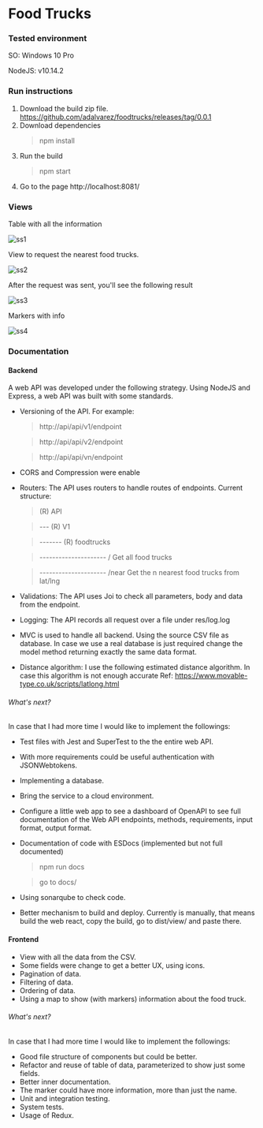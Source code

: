 # Food Trucks

### Tested environment 

SO: Windows 10 Pro

NodeJS: v10.14.2

### Run instructions

1. Download the build zip file. https://github.com/adalvarez/foodtrucks/releases/tag/0.0.1
2. Download dependencies
    > npm install
3. Run the build
    > npm start
4. Go to the page http://localhost:8081/

### Views

Table with all the information

![ss1](https://i.imgur.com/t7lbzns.jpg)

View to request the nearest food trucks.

![ss2](https://i.imgur.com/vx58g34.jpg)

After the request was sent, you'll see the following result

![ss3](https://i.imgur.com/QrEuoH0.jpg)

Markers with info

![ss4](https://i.imgur.com/HDmjoN7.jpg)


### Documentation

#### Backend 

A web API was developed under the following strategy. Using NodeJS and Express, a web API was built with some standards.
* Versioning of the API. For example:
    > http://api/api/v1/endpoint
    
    > http://api/api/v2/endpoint
    
    > http://api/api/vn/endpoint
    
* CORS and Compression were enable
* Routers: The API uses routers to handle routes of endpoints. Current structure:
    > (R) API
    
    > --- (R) V1
    
    > ------- (R) foodtrucks
    
    > --------------------- / Get all food trucks
    
    > --------------------- /near Get the n nearest food trucks from lat/lng
    
* Validations: The API uses Joi to check all parameters, body and data from the endpoint.
* Logging: The API records all request over a file under res/log.log
* MVC is used to handle all backend. Using the source CSV file as database. In case we use a real database is just required change the model method returning exactly the same data format.
* Distance algorithm: I use the following estimated distance algorithm. In case this algorithm is not enough accurate Ref: https://www.movable-type.co.uk/scripts/latlong.html

###### What's next?

In case that I had more time I would like to implement the followings:
* Test files with Jest and SuperTest to the the entire web API.
* With more requirements could be useful authentication with JSONWebtokens.
* Implementing a database.
* Bring the service to a cloud environment.
* Configure a little web app to see a dashboard of OpenAPI to see full documentation of the Web API endpoints, methods, requirements, input format, output format.
* Documentation of code with ESDocs (implemented but not full documented) 
    > npm run docs
    
    > go to docs/
    
* Using sonarqube to check code.
* Better mechanism to build and deploy. Currently is manually, that means build the web react, copy the build, go to dist/view/ and paste there.

#### Frontend

* View with all the data from the CSV.
* Some fields were change to get a better UX, using icons.
* Pagination of data.
* Filtering of data.
* Ordering of data.
* Using a map to show (with markers) information about the food truck.

###### What's next?

In case that I had more time I would like to implement the followings:
* Good file structure of components but could be better.
* Refactor and reuse of table of data, parameterized to show just some fields.
* Better inner documentation.
* The marker could have more information, more than just the name.
* Unit and integration testing.
* System tests.
* Usage of Redux.
